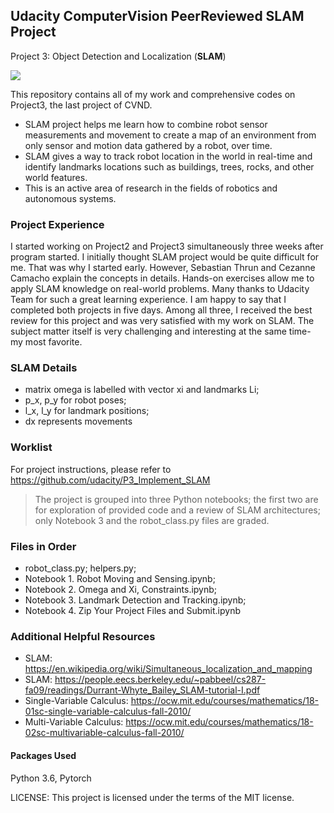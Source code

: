 ## Udacity ComputerVision PeerReviewed SLAM Project
Project 3: Object Detection and Localization (**SLAM**)

![](Udacity_ComputerVision_PeerReviewed_Project---SLAM/Awesome_FinalProject_Review.png)

This repository contains all of my work and comprehensive codes on Project3, the last project of CVND. 
- SLAM project helps me learn how to combine robot sensor measurements and movement to create a map of an environment from only sensor and motion data gathered by a robot, over time. 
- SLAM gives a way to track robot location in the world in real-time and identify landmarks locations such as buildings, trees, rocks, and other world features. 
- This is an active area of research in the fields of robotics and autonomous systems.
### Project Experience
I started working on Project2 and Project3 simultaneously three weeks after program started. I initially thought SLAM project would be quite difficult for me. That was why I started early. However, Sebastian Thrun and Cezanne Camacho explain the concepts in details. Hands-on exercises allow me to apply SLAM knowledge on real-world problems. Many thanks to Udacity Team for such a great learning experience. I am happy to say that I completed both projects in five days. Among all three, I received the best review for this project and was very satisfied with my work on SLAM. The subject matter itself is very challenging and interesting at the same time- my most favorite.
### SLAM Details 
- matrix omega is labelled with vector xi and landmarks Li;
- p_x, p_y for robot poses;
- l_x, l_y for landmark positions;
- dx represents movements
### Worklist
For project instructions, please refer to https://github.com/udacity/P3_Implement_SLAM

>The project is grouped into three Python notebooks; 
>the first two are for exploration of provided code and a review of SLAM architectures;
> only Notebook 3 and the robot_class.py files are graded.
### Files in Order
- robot_class.py; helpers.py;
- Notebook 1. Robot Moving and Sensing.ipynb;
- Notebook 2. Omega and Xi, Constraints.ipynb;
- Notebook 3. Landmark Detection and Tracking.ipynb;
- Notebook 4. Zip Your Project Files and Submit.ipynb

### Additional Helpful Resources
- SLAM: https://en.wikipedia.org/wiki/Simultaneous_localization_and_mapping
- SLAM: https://people.eecs.berkeley.edu/~pabbeel/cs287-fa09/readings/Durrant-Whyte_Bailey_SLAM-tutorial-I.pdf
- Single-Variable Calculus: https://ocw.mit.edu/courses/mathematics/18-01sc-single-variable-calculus-fall-2010/
- Multi-Variable Calculus: https://ocw.mit.edu/courses/mathematics/18-02sc-multivariable-calculus-fall-2010/


#### Packages Used
Python 3.6, Pytorch

LICENSE: This project is licensed under the terms of the MIT license.
